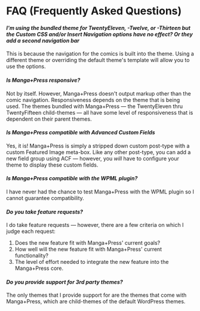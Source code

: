 # FAQ \(Frequently Asked Questions\)

#### _I'm using the bundled theme for TwentyEleven, -Twelve, or -Thirteen but the Custom CSS and/or Insert Navigation options have no effect? Or they add a second navigation bar_

This is because the navigation for the comics is built into the theme. Using a different theme or overriding the default theme's template will allow you to use the options.

#### _Is Manga+Press responsive?_

Not by itself. However, Manga+Press doesn't output markup other than the comic navigation. Responsiveness depends on the theme that is being used. The themes bundled with Manga+Press — the TwentyEleven thru TwentyFifteen child-themes — all have some level of responsiveness that is dependent on their parent themes.

#### _Is Manga+Press compatible with Advanced Custom Fields_

Yes, it is! Manga+Press is simply a stripped down custom post-type with a custom Featured Image meta-box. Like any other post-type, you can add a new field group using ACF — however, you _will_ have to configure your theme to display these custom fields.

#### _Is Manga+Press compatible with the WPML plugin?_

I have never had the chance to test Manga+Press with the WPML plugin so I cannot guarantee compatibility.

#### _Do you take feature requests?_

I do take feature requests — however, there are a few criteria on which I judge each request:

1. Does the new feature fit with Manga+Press' current goals?
2. How well will the new feature fit with Manga+Press' current functionality?
3. The level of effort needed to integrate the new feature into the Manga+Press core.

#### _Do you provide support for 3rd party themes?_

The only themes that I provide support for are the themes that come with Manga+Press, which are child-themes of the default WordPress themes.

